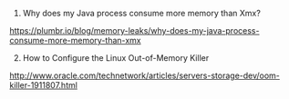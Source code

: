 1) Why does my Java process consume more memory than Xmx?

https://plumbr.io/blog/memory-leaks/why-does-my-java-process-consume-more-memory-than-xmx

2) How to Configure the Linux Out-of-Memory Killer

http://www.oracle.com/technetwork/articles/servers-storage-dev/oom-killer-1911807.html

